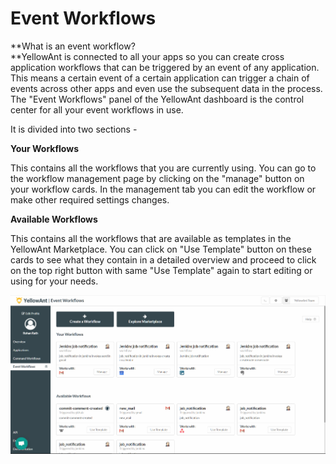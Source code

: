 # Event Workflows

**What is an event workflow?   
**YellowAnt is connected to all your apps so you can create cross application workflows that can be triggered by an event of any application. This means a certain event of a certain application can trigger a chain of events across other apps and even use the subsequent data in the process. The "Event Workflows" panel of the YellowAnt dashboard is the control center for all your event workflows in use.

It is divided into two sections -

**Your Workflows**

This contains all the workflows that you are currently using. You can go to the workflow management page by clicking on the "manage" button on your workflow cards. In the management tab you can edit the workflow or make other required settings changes.

**Available Workflows**

This contains all the workflows that are available as templates in the YellowAnt Marketplace. You can click on "Use Template" button on these cards to see what they contain in a detailed overview and proceed to click on the top right button with same "Use Template" again to start editing or using for your needs.

![](/assets/EventWorkflows.jpg)

